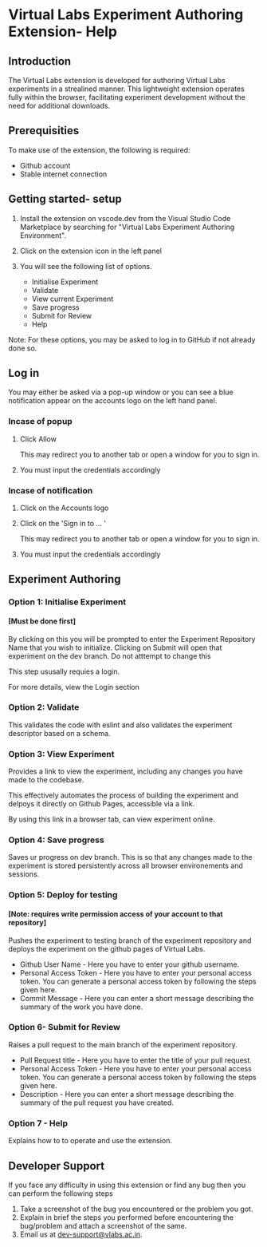 # Virtual Labs Experiment Authoring Extension- Help

## Introduction
The Virtual Labs extension is developed for authoring Virtual Labs experiments in a strealined manner. This lightweight extension operates fully within the browser, facilitating experiment development without the need for additional downloads.

## Prerequisities
To make use of the extension, the following is required:

- Github account 
- Stable internet connection

## Getting started- setup
1. Install the extension on vscode.dev from the Visual Studio Code Marketplace by searching for "Virtual Labs Experiment Authoring Environment".

2. Click on the extension icon in the left panel

3. You will see the following list of options. 
    - Initialise Experiment
    - Validate
    - View current Experiment
    - Save progress
    - Submit for Review
    - Help

Note: For these options, you may be asked to log in to GitHub if not already done so. 

## Log in 
You may either be asked via a pop-up window or you can see a blue notification appear on the accounts logo on the left hand panel.


### Incase of popup

1. Click Allow

     This may redirect you to another tab or open a window for you to sign in.
2.  You must input the credentials accordingly 

### Incase of notification 

1. Click on the Accounts logo
2. Click on the 'Sign in to ... '

    This may redirect you to another tab or open a window for you to sign in.
3.  You must input the credentials accordingly 



## Experiment Authoring

### Option 1: Initialise Experiment

#### [Must be done first]

By clicking on this you will be prompted to enter the Experiment Repository Name that you wish to initialize. Clicking on Submit will open that experiment on the dev branch. Do not atttempt to change this 

This step ususally requies a login.

For more details, view the Login section

### Option 2: Validate

This validates the code with eslint and also validates the experiment descriptor based on a schema.

### Option 3: View Experiment

Provides a link to view the experiment, including any changes you have made to the codebase. 

This effectively automates the process of building the experiment and delpoys it directly on Github Pages, accessible via a link. 

By using this link in a browser tab, can view experiment online. 

### Option 4: Save progress

Saves ur progress on dev branch. This is so that any changes made to the experiment is stored persistently across all browser environements and sessions.

### Option 5: Deploy for testing

#### [Note: requires write permission access of your account to that repository]

Pushes the experiment to testing branch of the experiment repository and deploys the experiment on the github pages of Virtual Labs.
- Github User Name - Here you have to enter your github username.
- Personal Access Token - Here you have to enter your personal access token. You can generate a personal access token by following the steps given here.
- Commit Message - Here you can enter a short message describing the summary of the work you have done.


### Option 6- Submit for Review 
Raises a pull request to the main branch of the experiment repository.
- Pull Request title - Here you have to enter the title of your pull request.
- Personal Access Token - Here you have to enter your personal access token. You can generate a personal access token by following the steps given here.
- Description - Here you can enter a short message describing the summary of the pull request you have created.

### Option 7 - Help
Explains how to to operate and use the extension. 

## Developer Support
If you face any difficulty in using this extension or find any bug then you can perform the following steps
1. Take a screenshot of the bug you encountered or the problem you got.
2. Explain in brief the steps you performed before encountering the bug/problem and attach a screenshot of the same.
3. Email us at dev-support@vlabs.ac.in.

